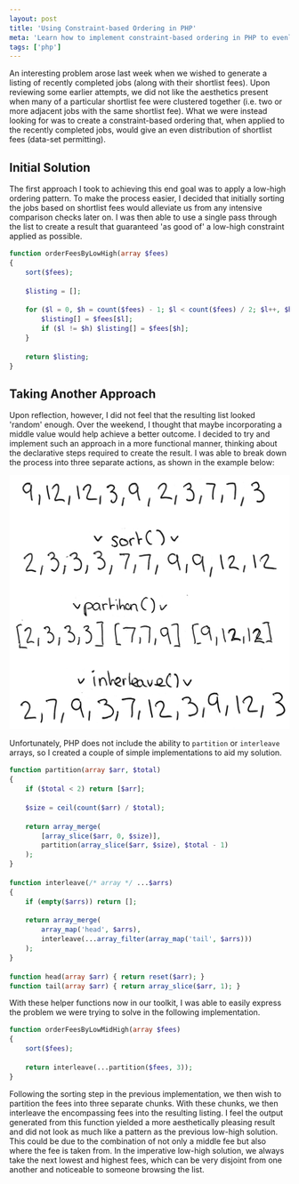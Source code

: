```yaml
---
layout: post
title: 'Using Constraint-based Ordering in PHP'
meta: 'Learn how to implement constraint-based ordering in PHP to evenly distribute shortlist fees in a dataset, improving aesthetics and readability.'
tags: ['php']
---
```


An interesting problem arose last week when we wished to generate a listing of recently completed jobs (along with their shortlist fees).
Upon reviewing some earlier attempts, we did not like the aesthetics present when many of a particular shortlist fee were clustered together (i.e. two or more adjacent jobs with the same shortlist fee).
What we were instead looking for was to create a constraint-based ordering that, when applied to the recently completed jobs, would give an even distribution of shortlist fees (data-set permitting).

<!--more-->

## Initial Solution

The first approach I took to achieving this end goal was to apply a low-high ordering pattern.
To make the process easier, I decided that initially sorting the jobs based on shortlist fees would alleviate us from any intensive comparison checks later on.
I was then able to use a single pass through the list to create a result that guaranteed 'as good of' a low-high constraint applied as possible.

```php
function orderFeesByLowHigh(array $fees)
{
    sort($fees);

    $listing = [];

    for ($l = 0, $h = count($fees) - 1; $l < count($fees) / 2; $l++, $h--) {
        $listing[] = $fees[$l];
        if ($l != $h) $listing[] = $fees[$h];
    }

    return $listing;
}
```

## Taking Another Approach

Upon reflection, however, I did not feel that the resulting list looked 'random' enough.
Over the weekend, I thought that maybe incorporating a middle value would help achieve a better outcome.
I decided to try and implement such an approach in a more functional manner, thinking about the declarative steps required to create the result.
I was able to break down the process into three separate actions, as shown in the example below:

![Visualisation of a Different Approach to Solving the Problem](idea.png)

Unfortunately, PHP does not include the ability to `partition` or `interleave` arrays, so I created a couple of simple implementations to aid my solution.

```php
function partition(array $arr, $total)
{
    if ($total < 2) return [$arr];

    $size = ceil(count($arr) / $total);

    return array_merge(
        [array_slice($arr, 0, $size)],
        partition(array_slice($arr, $size), $total - 1)
    );
}

function interleave(/* array */ ...$arrs)
{
    if (empty($arrs)) return [];

    return array_merge(
        array_map('head', $arrs),
        interleave(...array_filter(array_map('tail', $arrs)))
    );
}

function head(array $arr) { return reset($arr); }
function tail(array $arr) { return array_slice($arr, 1); }
```

With these helper functions now in our toolkit, I was able to easily express the problem we were trying to solve in the following implementation.

```php
function orderFeesByLowMidHigh(array $fees)
{
    sort($fees);

    return interleave(...partition($fees, 3));
}
```

Following the sorting step in the previous implementation, we then wish to partition the fees into three separate chunks.
With these chunks, we then interleave the encompassing fees into the resulting listing.
I feel the output generated from this function yielded a more aesthetically pleasing result and did not look as much like a pattern as the previous low-high solution.
This could be due to the combination of not only a middle fee but also where the fee is taken from.
In the imperative low-high solution, we always take the next lowest and highest fees, which can be very disjoint from one another and noticeable to someone browsing the list.
